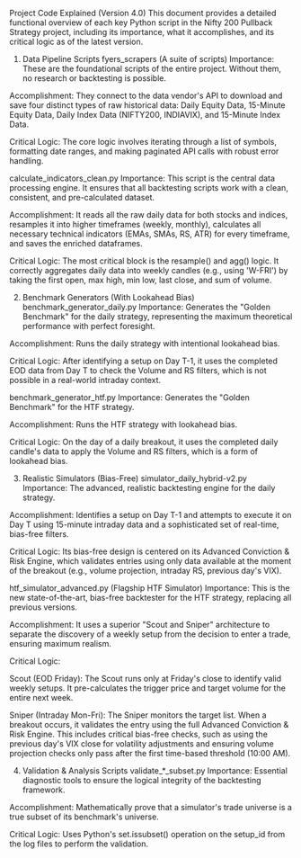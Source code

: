 Project Code Explained (Version 4.0)
This document provides a detailed functional overview of each key Python script in the Nifty 200 Pullback Strategy project, including its importance, what it accomplishes, and its critical logic as of the latest version.

1. Data Pipeline Scripts
fyers_scrapers (A suite of scripts)
Importance: These are the foundational scripts of the entire project. Without them, no research or backtesting is possible.

Accomplishment: They connect to the data vendor's API to download and save four distinct types of raw historical data: Daily Equity Data, 15-Minute Equity Data, Daily Index Data (NIFTY200, INDIAVIX), and 15-Minute Index Data.

Critical Logic: The core logic involves iterating through a list of symbols, formatting date ranges, and making paginated API calls with robust error handling.

calculate_indicators_clean.py
Importance: This script is the central data processing engine. It ensures that all backtesting scripts work with a clean, consistent, and pre-calculated dataset.

Accomplishment: It reads all the raw daily data for both stocks and indices, resamples it into higher timeframes (weekly, monthly), calculates all necessary technical indicators (EMAs, SMAs, RS, ATR) for every timeframe, and saves the enriched dataframes.

Critical Logic: The most critical block is the resample() and agg() logic. It correctly aggregates daily data into weekly candles (e.g., using 'W-FRI') by taking the first open, max high, min low, last close, and sum of volume.

2. Benchmark Generators (With Lookahead Bias)
benchmark_generator_daily.py
Importance: Generates the "Golden Benchmark" for the daily strategy, representing the maximum theoretical performance with perfect foresight.

Accomplishment: Runs the daily strategy with intentional lookahead bias.

Critical Logic: After identifying a setup on Day T-1, it uses the completed EOD data from Day T to check the Volume and RS filters, which is not possible in a real-world intraday context.

benchmark_generator_htf.py
Importance: Generates the "Golden Benchmark" for the HTF strategy.

Accomplishment: Runs the HTF strategy with lookahead bias.

Critical Logic: On the day of a daily breakout, it uses the completed daily candle's data to apply the Volume and RS filters, which is a form of lookahead bias.

3. Realistic Simulators (Bias-Free)
simulator_daily_hybrid-v2.py
Importance: The advanced, realistic backtesting engine for the daily strategy.

Accomplishment: Identifies a setup on Day T-1 and attempts to execute it on Day T using 15-minute intraday data and a sophisticated set of real-time, bias-free filters.

Critical Logic: Its bias-free design is centered on its Advanced Conviction & Risk Engine, which validates entries using only data available at the moment of the breakout (e.g., volume projection, intraday RS, previous day's VIX).

htf_simulator_advanced.py (Flagship HTF Simulator)
Importance: This is the new state-of-the-art, bias-free backtester for the HTF strategy, replacing all previous versions.

Accomplishment: It uses a superior "Scout and Sniper" architecture to separate the discovery of a weekly setup from the decision to enter a trade, ensuring maximum realism.

Critical Logic:

Scout (EOD Friday): The Scout runs only at Friday's close to identify valid weekly setups. It pre-calculates the trigger price and target volume for the entire next week.

Sniper (Intraday Mon-Fri): The Sniper monitors the target list. When a breakout occurs, it validates the entry using the full Advanced Conviction & Risk Engine. This includes critical bias-free checks, such as using the previous day's VIX close for volatility adjustments and ensuring volume projection checks only pass after the first time-based threshold (10:00 AM).

4. Validation & Analysis Scripts
validate_*_subset.py
Importance: Essential diagnostic tools to ensure the logical integrity of the backtesting framework.

Accomplishment: Mathematically prove that a simulator's trade universe is a true subset of its benchmark's universe.

Critical Logic: Uses Python's set.issubset() operation on the setup_id from the log files to perform the validation.